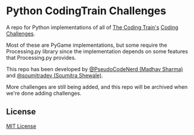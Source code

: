 # Python CodingTrain Challenges
A repo for Python implementations of all of [The Coding Train's](https://www.youtube.com/channel/UCvjgXvBlbQiydffZU7m1_aw) [Coding Challenges](https://thecodingtrain.com/CodingChallenges/).

Most of these are PyGame implementations, but some require the Processing.py library since the implementation depends on some features that Processing.py provides.

This repo has been developed by [@PseudoCodeNerd (Madhav Sharma)](https://github.com/PseudoCodeNerd/) and [@soumitradev (Soumitra Shewale)](https://github.com/soumitradev/).

More challenges are still being added, and this repo will be archived when we're done adding challenges.

## License
[MIT License](./LICENSE)
